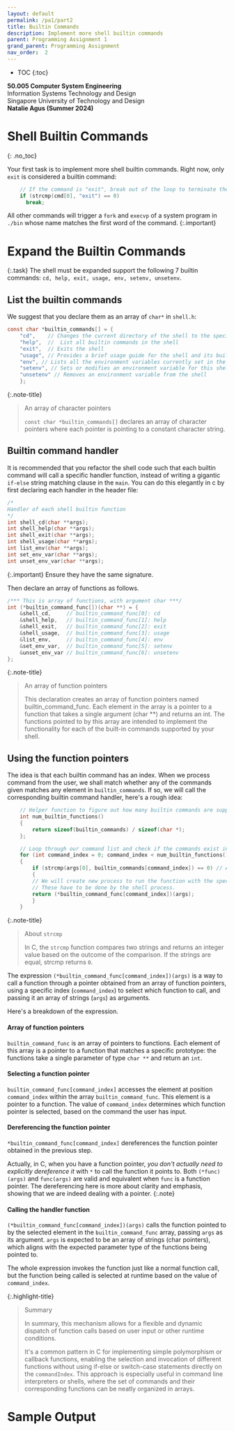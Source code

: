 ```yaml
---
layout: default
permalink: /pa1/part2
title: Builtin Commands 
description: Implement more shell builtin commands
parent: Programming Assignment 1
grand_parent: Programming Assignment
nav_order:  2
---
```



* TOC
{:toc}

**50.005 Computer System Engineering**
<br>
Information Systems Technology and Design
<br>
Singapore University of Technology and Design
<br>
**Natalie Agus (Summer 2024)**

# Shell Builtin Commands 
{: .no_toc}

Your first task is to implement more shell builtin commands. Right now, only `exit` is considered a builtin command:

```c
    // If the command is "exit", break out of the loop to terminate the shell
    if (strcmp(cmd[0], "exit") == 0)
      break;
```

All other commands will trigger a `fork` and `execvp` of a system program in `./bin` whose name matches the first word of the command. 
{:.important}

# Expand the Builtin Commands 

{:.task}
The shell must be expanded support the following 7 builtin commands: `cd, help, exit, usage, env, setenv, unsetenv`. 

## List the builtin commands 

We suggest that you declare them as an array of `char*` in `shell.h`: 

```c 
const char *builtin_commands[] = {
    "cd",    // Changes the current directory of the shell to the specified path. If no path is given, it defaults to the user's home directory.
    "help",  //  List all builtin commands in the shell
    "exit",  // Exits the shell
    "usage", // Provides a brief usage guide for the shell and its built-in command
    "env", // Lists all the environment variables currently set in the shell
    "setenv", // Sets or modifies an environment variable for this shell session
    "unsetenv" // Removes an environment variable from the shell
    };
```

{:.note-title}
> An array of character pointers
> 
> `const char *builtin_commands[]` declares an array of character pointers where each pointer is pointing to a constant character string. 


## Builtin command handler
It is recommended that you refactor the shell code such that each builtin command will call a specific handler function, instead of writing a gigantic `if-else` string matching clause in the `main`. You can do this elegantly in c by first declaring each handler in the header file:


```c
/*
Handler of each shell builtin function
*/
int shell_cd(char **args);
int shell_help(char **args);
int shell_exit(char **args);
int shell_usage(char **args);
int list_env(char **args);
int set_env_var(char **args);
int unset_env_var(char **args);
``` 

{:.important}
Ensure they have the same signature. 

Then declare an array of functions as follows. 

```c
/*** This is array of functions, with argument char ***/
int (*builtin_command_func[])(char **) = {
    &shell_cd,     // builtin_command_func[0]: cd 
    &shell_help,   // builtin_command_func[1]: help
    &shell_exit,   // builtin_command_func[2]: exit
    &shell_usage,  // builtin_command_func[3]: usage
    &list_env,     // builtin_command_func[4]: env
    &set_env_var,  // builtin_command_func[5]: setenv
    &unset_env_var // builtin_command_func[6]: unsetenv
};
```

{:.note-title}
> An array of function pointers
> 
> This declaration creates an array of function pointers named builtin_command_func. Each element in the array is a pointer to a function that takes a single argument (char **) and returns an int. The functions pointed to by this array are intended to implement the functionality for each of the built-in commands supported by your shell.


## Using the function pointers
The idea is that each builtin command has an <span class="orange-bold">index</span>. When we process command from the user, we shall match whether any of the commands given matches any element in `builtin_commands`. If so, we will call the corresponding builtin command handler, here's a rough idea:

```c   
    // Helper function to figure out how many builtin commands are supported by the shell
    int num_builtin_functions()
    {
        return sizeof(builtin_commands) / sizeof(char *);
    };

    // Loop through our command list and check if the commands exist in the builtin command list
    for (int command_index = 0; command_index < num_builtin_functions(); command_index++)
    {
        if (strcmp(args[0], builtin_commands[command_index]) == 0) // Assume args[0] contains the first word of the command
        {
        // We will create new process to run the function with the specific command except for builtin commands.
        // These have to be done by the shell process. 
        return (*builtin_command_func[command_index])(args);
        }
    }

```

{:.note-title}
> About `strcmp`
> 
> In C, the `strcmp` function compares two strings and returns an integer value based on the outcome of the comparison. <span class="orange-bold">If the strings are equal, strcmp returns `0`.</span>

The expression `(*builtin_command_func[command_index])(args)` is a way to call a function through a pointer obtained from an array of function pointers, using a specific index (`command_index`) to select which function to call, and passing it an array of strings (`args`) as arguments. 

Here's a breakdown of the expression.

#### Array of function pointers
`builtin_command_func` is an <span class="orange-bold">array of pointers</span> to functions. Each element of this array is a pointer to a function that matches a specific prototype: the functions take a single parameter of type `char **` and return an `int`.

#### Selecting a function pointer
`builtin_command_func[command_index]` accesses the element at <span class="orange-bold">position</span> `command_index` within the array `builtin_command_func`. This element is a <span class="orange-bold">pointer</span> to a function. The value of `command_index` determines which function pointer is selected, based on the command the user has input. 

#### Dereferencing the function pointer

`*builtin_command_func[command_index]` <span class="orange-bold">dereferences</span> the function pointer obtained in the previous step. 

Actually, in C, when you have a function pointer, *you don't actually need to explicitly dereference it* with `*` to call the function it points to. Both `(*func)(args)` and `func(args)` are valid and equivalent when `func` is a function pointer. The dereferencing here is more about clarity and emphasis, showing that we are indeed dealing with a pointer.
{:.note}

#### Calling the handler function

`(*builtin_command_func[command_index])(args)` <span class="orange-bold">calls</span> the function pointed to by the selected element in the `builtin_command_func` array, passing `args` as its argument. `args` is expected to be an array of strings (char pointers), which aligns with the expected parameter type of the functions being pointed to. 

The whole expression invokes the function just like a normal function call, but the function being called is selected at runtime based on the value of `command_index`.

{:.highlight-title}
> Summary
> 
> In summary, this mechanism allows for a <span class="orange-bold">flexible</span> and <span class="orange-bold">dynamic</span> dispatch of function calls based on user input or other runtime conditions. 
> 
> It's a common pattern in C for implementing simple <span class="orange-bold">polymorphism</span> or <span class="orange-bold">callback</span> functions, enabling the selection and invocation of different functions without using if-else or switch-case statements directly on the `commandIndex`. This approach is especially useful in command line interpreters or shells, where the set of commands and their corresponding functions can be neatly organized in arrays.

# Sample Output


